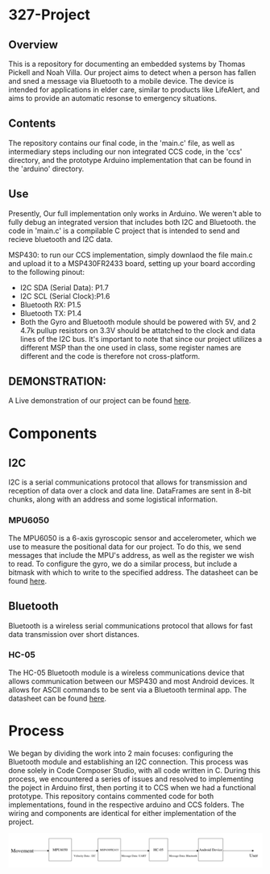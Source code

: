# 327-Project
## Overview
This is a repository for documenting an embedded systems by Thomas Pickell and Noah Villa. Our project aims to detect when a person has fallen and sned a message via Bluetooth to a mobile device. The device is intended for applications in elder care, similar to products like LifeAlert, and aims to provide an automatic resonse to emergency situations.

## Contents
The repository contains our final code, in the 'main.c' file, as well as intermediary steps including our non integrated CCS code, in the 'ccs' directory, and the prototype Arduino implementation that can be found in the 'arduino' directory.

## Use
Presently, Our full implementation only works in Arduino. We weren't able to fully debug an integrated version that includes both I2C and Bluetooth. the code in 'main.c' is a compilable C project that is intended to send and recieve bluetooth and I2C data.

MSP430: to run our CCS implementation, simply downlaod the file main.c and upload it to a MSP430FR2433 board, setting up your board according to the following pinout:     
- I2C SDA (Serial Data): P1.7
- I2C SCL (Serial Clock):P1.6
- Bluetooth RX: P1.5
- Bluetooth TX: P1.4
- Both the Gyro and Bluetooth module should be powered with 5V, and 2 4.7k pullup resistors on 3.3V should be attatched to the clock and data lines of the I2C bus.
It's important to note that since our project utilizes a different MSP than the one used in class, some register names are different and the code is therefore not cross-platform.

## DEMONSTRATION:
A Live demonstration of our project can be found [here](https://drive.google.com/file/d/1XZIgEVxlYv1pwuqYM_hLLPm6eGMVjQot/view).

# Components
## I2C
I2C is a serial communications protocol that allows for transmission and reception of data over a clock and data line. DataFrames are sent in 8-bit chunks, along with an address and some logistical information.
### MPU6050
The MPU6050 is a 6-axis gyroscopic sensor and accelerometer, which we use to measure the positional data for our project. To do this, we send messages that include the MPU's address, as well as the register we wish to read. To configure the gyro, we do a similar process, but include a bitmask with which to write to the specified address. The datasheet can be found [here](https://invensense.tdk.com/wp-content/uploads/2015/02/MPU-6000-Datasheet1.pdf).

## Bluetooth
Bluetooth is a wireless serial communications protocol that allows for fast data transmission over short distances.
### HC-05
The HC-05 Bluetooth module is a wireless communications device that allows communication between our MSP430 and most Android devices. It allows for ASCII commands to be sent via a Bluetooth terminal app. The datasheet can be found [here](https://components101.com/sites/default/files/component_datasheet/HC-05%20Datasheet.pdf).

# Process
We began by dividing the work into 2 main focuses: configuring the Bluetooth module and establishing an I2C connection. This process was done solely in Code Composer Studio, with all code written in C. During this process, we encountered a series of issues and resolved to implementing the poject in Arduino first, then porting it to CCS when we had a functional prototype. This repository contains commented code for both implementations, found in the respective arduino and CCS folders. The wiring and components are identical for either implementation of the project.


![screenshot](Block_Diagram.png)
